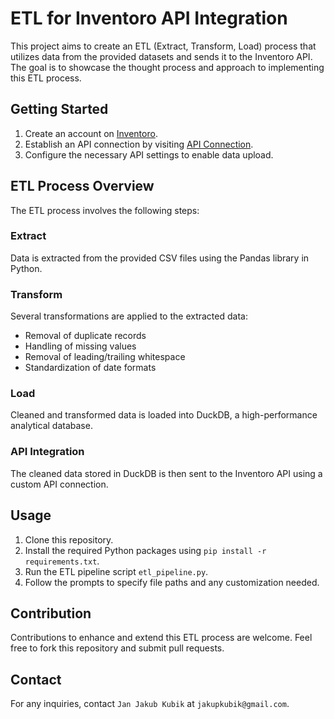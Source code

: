 # ETL for Inventoro API Integration

This project aims to create an ETL (Extract, Transform, Load) process that utilizes data from the provided datasets and sends it to the Inventoro API. The goal is to showcase the thought process and approach to implementing this ETL process.

## Getting Started

1. Create an account on [Inventoro](https://app.inventoro.com).
2. Establish an API connection by visiting [API Connection](https://app.inventoro.com/integrations/apiconnection?legacy).
3. Configure the necessary API settings to enable data upload.

## ETL Process Overview

The ETL process involves the following steps:

### Extract

Data is extracted from the provided CSV files using the Pandas library in Python.

### Transform

Several transformations are applied to the extracted data:

- Removal of duplicate records
- Handling of missing values
- Removal of leading/trailing whitespace
- Standardization of date formats

### Load

Cleaned and transformed data is loaded into DuckDB, a high-performance analytical database.

### API Integration

The cleaned data stored in DuckDB is then sent to the Inventoro API using a custom API connection.

## Usage

1. Clone this repository.
2. Install the required Python packages using `pip install -r requirements.txt`.
3. Run the ETL pipeline script `etl_pipeline.py`.
4. Follow the prompts to specify file paths and any customization needed.

## Contribution

Contributions to enhance and extend this ETL process are welcome. Feel free to fork this repository and submit pull requests.

## Contact

For any inquiries, contact `Jan Jakub Kubik` at `jakupkubik@gmail.com`.
